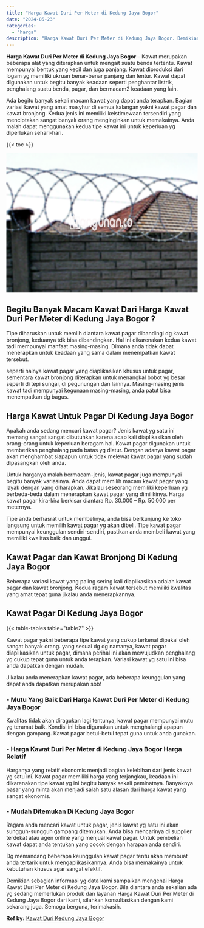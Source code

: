 ```yaml
---
title: "Harga Kawat Duri Per Meter di Kedung Jaya Bogor"
date: "2024-05-23"
categories: 
  - "harga"
description: "Harga Kawat Duri Per Meter di Kedung Jaya Bogor. Demikian sebagian informasi yg data kami sampaikan mengenai Harga Kawat Duri Per Meter di Kedung Jaya Bogor...."
---
```


**Harga Kawat Duri Per Meter di Kedung Jaya Bogor** – Kawat merupakan beberapa alat yang diterapkan untuk mengait suatu benda tertentu. Kawat mempunyai bentuk yang kecil dan juga panjang. Kawat diproduksi dari logam yg memiliki ukruan benar-benar panjang dan lentur. Kawat dapat digunakan untuk begitu banyak keadaan seperti penghantar listrik, penghalang suatu benda, pagar, dan bermacam2 keadaan yang lain.

Ada begitu banyak sekali macam kawat yang dapat anda terapkan. Bagian variasi kawat yang amat masyhur di semua kalangan yakni kawat pagar dan kawat bronjong. Kedua jenis ini memiliki keistimewaan tersendiri yang menciptakan sangat banyak orang menginginkan untuk memakainya. Anda malah dapat menggunakan kedua tipe kawat ini untuk keperluan yg diperlukan sehari-hari.

{{< toc >}}

![Harga Kawat Duri Per Meter di Kedung Jaya Bogor](/images/jual-kawat-murah14.png)

## Begitu Banyak Macam Kawat Dari Harga Kawat Duri Per Meter di Kedung Jaya Bogor ?

Tipe diharuskan untuk memlih diantara kawat pagar dibandingi dg kawat bronjong, keduanya tdk bisa dibandingkan. Hal ini dikarenakan kedua kawat tadi mempunyai manfaat masing-masing. Dimana anda tidak dapat menerapkan untuk keadaan yang sama dalam menempatkan kawat tersebut.

seperti halnya kawat pagar yang diaplikasikan khusus untuk pagar, sementara kawat bronjong diterapkan untuk menangkal bobot yg besar seperti di tepi sungai, di pegunungan dan lainnya. Masing-masing jenis kawat tadi mempunyai kegunaan masing-masing, anda patut bisa menempatkan dg bagus.

## Harga Kawat Untuk Pagar Di Kedung Jaya Bogor

Apakah anda sedang mencari kawat pagar? Jenis kawat yg satu ini memang sangat sangat dibutuhkan karena acap kali diaplikasikan oleh orang-orang untuk keperluan beragam hal. Kawat pagar digunakan untuk memberikan penghalang pada batas yg diatur. Dengan adanya kawat pagar akan menghambat siapapun untuk tidak melewat kawat pagar yang sudah dipasangkan oleh anda.

Untuk harganya malah bermacam-jenis, kawat pagar juga mempunyai begitu banyak variasinya. Anda dapat memilih macam kawat pagar yang layak dengan yang diharapkan. Jikalau seseorang memiliki keperluan yg berbeda-beda dalam menerapkan kawat pagar yang dimilikinya. Harga kawat pagar kira-kira berkisar diantara Rp. 30.000 – Rp. 50.000 per meternya.

Tipe anda berhasrat untuk membelinya, anda bisa berkunjung ke toko langsung untuk memilih kawat pagar yg akan dibeli. Tipe kawat pagar mempunyai keunggulan sendiri-sendiri, pastikan anda membeli kawat yang memiliki kwalitas baik dan unggul.

## Kawat Pagar dan Kawat Bronjong Di Kedung Jaya Bogor

Beberapa variasi kawat yang paling sering kali diaplikasikan adalah kawat pagar dan kawat bronjong. Kedua ragam kawat tersebut memiliki kwalitas yang amat tepat guna jikalau anda menerapkannya.

## Kawat Pagar Di Kedung Jaya Bogor

{{< table-tables table="table2" >}}

Kawat pagar yakni beberapa tipe kawat yang cukup terkenal dipakai oleh sangat banyak orang. yang sesuai dg dg namanya, kawat pagar diaplikasikan untuk pagar, dimana perihal ini akan mewujudkan penghalang yg cukup tepat guna untuk anda terapkan. Variasi kawat yg satu ini bisa anda dapatkan dengan mudah.

Jikalau anda menerapkan kawat pagar, ada beberapa keunggulan yang dapat anda dapatkan merupakan sbb!

### \- Mutu Yang Baik Dari Harga Kawat Duri Per Meter di Kedung Jaya Bogor

Kwalitas tidak akan diragukan lagi tentunya, kawat pagar mempunyai mutu yg teramat baik. Kondisi ini bisa digunakan untuk menghalangi apapun dengan gampang. Kawat pagar betul-betul tepat guna untuk anda gunakan.

### \- Harga Kawat Duri Per Meter di Kedung Jaya Bogor Harga Relatif

Harganya yang relatif ekonomis menjadi bagian kelebihan dari jenis kawat yg satu ini. Kawat pagar memiliki harga yang terjangkau, keadaan ini dikarenakan tipe kawat yg ini begitu banyak sekali peminatnya. Banyaknya pasar yang minta akan menjadi salah satu alasan dari harga kawat yang sangat ekonomis.

### \- Mudah Ditemukan Di Kedung Jaya Bogor

Ragam anda mencari kawat untuk pagar, jenis kawat yg satu ini akan sungguh-sungguh gampang ditemukan. Anda bisa mencarinya di supplier terdekat atau agen online yang menjual kawat pagar. Untuk pembelian kawat dapat anda tentukan yang cocok dengan harapan anda sendiri.

Dg memandang beberapa keunggulan kawat pagar tentu akan membuat anda tertarik untuk mengaplikasikannya. Anda bisa memakainya untuk kebutuhan khusus agar sangat efektif.

Demikian sebagian informasi yg data kami sampaikan mengenai Harga Kawat Duri Per Meter di Kedung Jaya Bogor. Bila diantara anda sekalian ada yg sedang memerlukan produk dan layanan Harga Kawat Duri Per Meter di Kedung Jaya Bogor dari kami, silahkan konsultasikan dengan kami sekarang juga. Semoga berguna, terimakasih.

**Ref by:** [Kawat Duri Kedung Jaya Bogor](https://id.wikipedia.org/wiki/Kawat)
